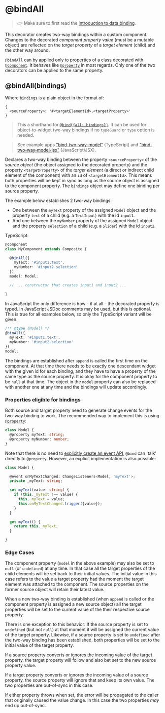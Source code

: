 ---
---
# @bindAll

> :point_right: Make sure to first read the [introduction to data binding](./index.md).

This decorator creates two-way bindings within a custom component. Changes to the decorated *component property value* (must be a mutable object) are reflected on the *target property* of a *target element* (child) and the other way around.

`@bindAll` can by applied only to properties of a class decorated with [`@component`](./@component.md). It behaves like [`@property`](./@property.md) in most regards. Only one of the two decorators can be applied to the same property.

## @bindAll(bindings)

Where `bindings` is a plain object in the format of:

```
{
  <sourceProperty>: '#<targetElementId>.<targetProperty>'
}
```

> This a shorthand for [`@bind({all: bindings})`](./@bind.md#configall). It can be used for object-to-widget two-way bindings if no `typeGuard` or `type` option is needed.

> See example apps ["bind-two-way-model"](https://github.com/eclipsesource/tabris-decorators/tree/v3.5.0/examples/bind-two-way-model) (TypeScript) and ["bind-two-way-model-jsx"](https://github.com/eclipsesource/tabris-decorators/tree/v3.5.0/examples/bind-two-way-model-jsx) (JavaScript/JSX).

Declares a two-way binding between the property `<sourceProperty>` of the *source object* (the object assigned to the decorated property) and the property `<targetProperty>` of the *target element* (a direct or indirect child element of the component) with an `id` of `<targetElementId>`. This means both properties will be kept in sync as long as the source object is assigned to the component property. The `bindings` object may define one binding per source property.

The example below establishes 2 two-way bindings:
* One between the `myText` property of the assigned `Model` object and the property `text` of a child (e.g. a `TextInput`) with the id `input1`.
* And one between the `myNumber` property of the assigned `Model` object and the property `selection` of a child (e.g. a `Slider`) with the id `input2`.

TypeScript:

```ts
@component
class MyComponent extends Composite {

  @binAll({
    myText: '#input1.text',
    myNumber: '#input2.selection'
  })
  model: Model;

  // ... constructor that creates input1 and input2 ...

}
```

In JavaScript the only difference is how - if at all - the decorated property is typed. In JavaScript JSDoc comments may be used, but this is optional. This is true for all examples below, so only the TypeScript variant will be given.

```ts
/** @type {Model} */
@binAll({
  myText: '#input1.text',
  myNumber: '#input2.selection'
})
model;
```

The bindings are established after `append` is called the first time on the component. At that time there needs to be exactly one descendant widget with the given id for each binding, and they have to have a property of the same type as the source property. It is okay for the component property to be `null` at that time. The object in the `model` property can also be replaced with another one at any time and the bindings will update accordingly.

### Properties eligible for bindings

Both source and target property need to generate change events for the two-way binding to work. The recommended way to implement this is using [`@property`](./@property.md):

```ts
class Model {
  @property myText: string;
  @property myNumber: number;
}
```

Note that there is no need to [explicitly create an event API](./@event.md#event), `@bind` can 'talk' directly to `@property`. However, an explicit implementation is also possible:

```ts
class Model {

  @event onMyTextChanged: ChangeListeners<Model, 'myText'>;
  private _myText: string;

  set myText(value: string) {
    if (this._myText !== value) {
      this._myText = value;
      this.onMyTextChanged.trigger({value});
    }
  }

  get myText() {
    return this._myText;
  }

}
```

### Edge Cases

The component property (`model` in the above example) may also be set to `null` (or `undefined`) at any time. In that case all the target properties of the child elements will be set back to their initial values. The initial value in this case refers to the value a target property had the moment the target element was attached to the component. The source properties on the former source object will retain their latest value.

When a new two-way binding is established (when `append` is called or the component property is assigned a new source object) all the target properties will be set to the current value of the their respective source property.

There is one exception to this behavior: If the source property is set to `undefined` (but not `null`) at that moment it will be assigned the current value of the target property. Likewise, if a source property is set to `undefined` after the two-way binding has been established, both properties will be set to the initial value of the target property.

If a source property converts or ignores the incoming value of the target property, the target property will follow and also bet set to the new source property value.

If a target property converts or ignores the incoming value of a source property, the source property will ignore that and keep its own value. The two properties are out-of-sync in this case.

If either property throws when set, the error will be propagated to the caller that originally caused the value change. In this case the two properties *may* end up out-of-sync.
